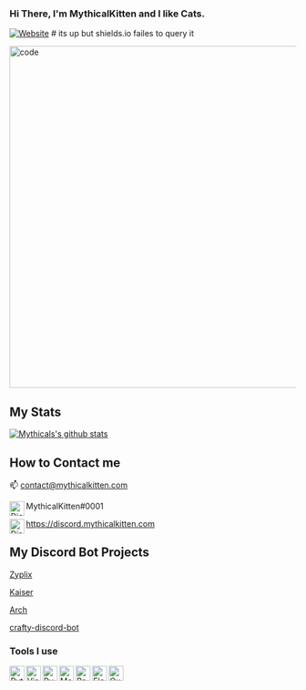 ### Hi There, I'm MythicalKitten and I like Cats.
[![Website](https://img.shields.io/website?label=mythicalkitten.com&style=for-the-badge&url=https://www.mythicalkitten.com)](https://www.mythicalkitten.com) # its up but shields.io failes to query it

<img alt="code" width="600px" src="https://cdn.mythicalkitten.com/carbon2.png" />

## My Stats
[![Mythicals's github stats](https://github-readme-stats.vercel.app/api?username=KittensAreDaBest&count_private=true&include_all_commits=true&theme=radical)](https://github.com/KittensAreDaBest)

## How to Contact me
📫         contact@mythicalkitten.com

<img align="left" alt="Discord" width="26px" src="https://discord.com/assets/f8389ca1a741a115313bede9ac02e2c0.svg"/> MythicalKitten#0001 

<img align="left" alt="Discord" width="26px" src="https://discord.com/assets/f8389ca1a741a115313bede9ac02e2c0.svg"/> https://discord.mythicalkitten.com

## My Discord Bot Projects
[Zyplix](https://invite.zyplix.tk)

[Kaiser](https://invite-kaiser.mythicalkitten.com)

[Arch](https://top.gg/bot/742831363358589028)

[crafty-discord-bot](https://github.com/KittensAreDaBest/crafty-discord-bot)

### Tools I use
<img align="left" alt="Python" width="26px" src="https://cdn.mythicalkitten.com/python.png" />
<img align="left" alt="Visual Studio Code" width="26px" src="https://cdn.mythicalkitten.com/vscode.png" />
<img align="left" alt="PyCharm" width="26px" src="https://cdn.mythicalkitten.com/pycharm.png" />
<img align="left" alt="MongoDB" width="26px" src="https://cdn.mythicalkitten.com/mongodb.png" />
<img align="left" alt="PostgreSQL" width="26px" src="https://cdn.mythicalkitten.com/postgresql.png" />
<img align="left" alt="Flask" width="26px" src="https://cdn.mythicalkitten.com/flask.png" />
<img align="left" alt="Quart" width="26px" src="https://cdn.mythicalkitten.com/quart.png" />
